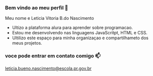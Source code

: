 ### Bem vindo ao meu perfil 🥇

Meu nome e Leticia Vitoria B.do Nascimento

- Ultizo a plataforma alura para aprender sobre  programacao.
- Estou me desenvolvendo nas linguagens JavaScritpt, HTML e CSS.
- Ultilizo este espaço para minha organizaçao e compartilhameto dos meus projetos.


### voce pode entrar em contato comigo 📫

leticia.bueno.nascimento@escola.pr.gov.br
